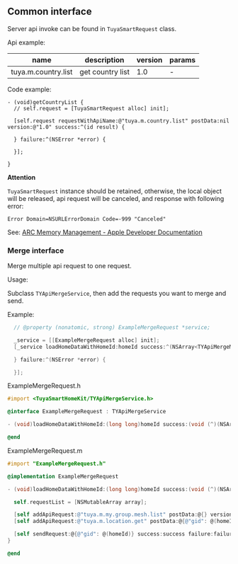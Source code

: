 ## Common interface

Server api invoke can be found in `TuyaSmartRequest` class.

Api example:

| name | description | version | params |
| ------ | ------ | ------ | ------ |
| tuya.m.country.list | get country list | 1.0 | - |

Code example:

```objc
- (void)getCountryList {
  // self.request = [TuyaSmartRequest alloc] init];

  [self.request requestWithApiName:@"tuya.m.country.list" postData:nil version:@"1.0" success:^(id result) {

  } failure:^(NSError *error) {

  }];

}
```

**Attention**

`TuyaSmartRequest` instance should be retained, otherwise, the local object will be released, api request will be canceled, and response with following error:

`Error Domain=NSURLErrorDomain Code=-999 "Canceled"`

See: [ARC Memory Management - Apple Developer Documentation](https://developer.apple.com/library/archive/releasenotes/ObjectiveC/RN-TransitioningToARC/Introduction/Introduction.html)


### Merge interface

Merge multiple api request to one request.

Usage:

Subclass `TYApiMergeService`, then add the requests you want to merge and send.

Example:

```objective-c
  // @property (nonatomic, strong) ExampleMergeRequest *service;

  _service = [[ExampleMergeRequest alloc] init];
  [_service loadHomeDataWithHomeId:homeId success:^(NSArray<TYApiMergeModel *> *list) {

  } failure:^(NSError *error) {

  }];
```

ExampleMergeRequest.h

```objective-c
#import <TuyaSmartHomeKit/TYApiMergeService.h>

@interface ExampleMergeRequest : TYApiMergeService

- (void)loadHomeDataWithHomeId:(long long)homeId success:(void (^)(NSArray <TYApiMergeModel *> *list))success failure:(TYFailureError)failure;

@end
```

ExampleMergeRequest.m

```objective-c
#import "ExampleMergeRequest.h"

@implementation ExampleMergeRequest

- (void)loadHomeDataWithHomeId:(long long)homeId success:(void (^)(NSArray <TYApiMergeModel *> *list))success failure:(TYFailureError)failure {

  self.requestList = [NSMutableArray array];

  [self addApiRequest:@"tuya.m.my.group.mesh.list" postData:@{} version:@"1.0"];
  [self addApiRequest:@"tuya.m.location.get" postData:@{@"gid": @(homeId)} version:@"2.0"];

  [self sendRequest:@{@"gid": @(homeId)} success:success failure:failure];
}

@end
```
